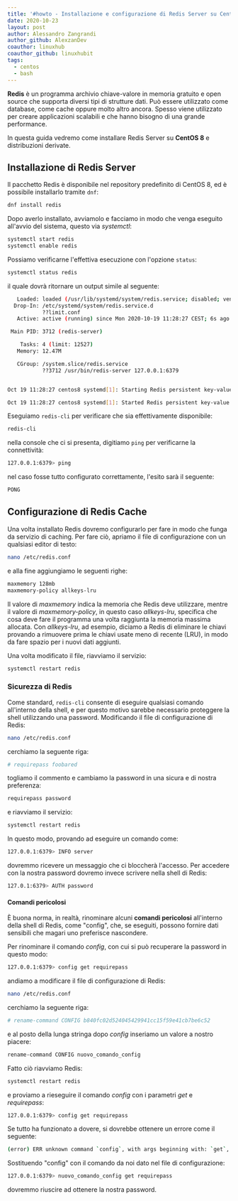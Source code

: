 ```yaml
---
title: '#howto - Installazione e configurazione di Redis Server su CentOS 8 e derivate'
date: 2020-10-23
layout: post
author: Alessandro Zangrandi
author_github: AlexzanDev
coauthor: linuxhub
coauthor_github: linuxhubit
tags:
  - centos  
  - bash
---
```

**Redis** è un programma archivio chiave-valore in memoria gratuito e open source che supporta diversi tipi di strutture dati. Può essere utilizzato come database, come cache oppure molto altro ancora. Spesso viene utilizzato per creare applicazioni scalabili e che hanno bisogno di una grande performance.

In questa guida vedremo come installare Redis Server su **CentOS 8** e distribuzioni derivate.

## Installazione di Redis Server

Il pacchetto Redis è disponibile nel repository predefinito di CentOS 8, ed è possibile installarlo tramite `dnf`:

```bash
dnf install redis
```

Dopo averlo installato, avviamolo e facciamo in modo che venga eseguito all'avvio del sistema, questo via *systemctl*:

```bash
systemctl start redis
systemctl enable redis
```

Possiamo verificarne l'effettiva esecuzione con l'opzione `status`:

```bash
systemctl status redis
```

il quale dovrà ritornare un output simile al seguente:

```bash
   Loaded: loaded (/usr/lib/systemd/system/redis.service; disabled; vendor preset: disabled)
  Drop-In: /etc/systemd/system/redis.service.d
           ??limit.conf
   Active: active (running) since Mon 2020-10-19 11:28:27 CEST; 6s ago

 Main PID: 3712 (redis-server)

    Tasks: 4 (limit: 12527)
   Memory: 12.47M

   CGroup: /system.slice/redis.service
           ??3712 /usr/bin/redis-server 127.0.0.1:6379


Oct 19 11:28:27 centos8 systemd[1]: Starting Redis persistent key-value database...

Oct 19 11:28:27 centos8 systemd[1]: Started Redis persistent key-value database.
```

Eseguiamo `redis-cli` per verificare che sia effettivamente disponibile:

```bash
redis-cli
```

nella console che ci si presenta, digitiamo `ping` per verificarne la connettività:

```bash
127.0.0.1:6379> ping
```

nel caso fosse tutto configurato correttamente, l'esito sarà il seguente:

```bash
PONG
```

## Configurazione di Redis Cache

Una volta installato Redis dovremo configurarlo per fare in modo che funga da servizio di caching. Per fare ciò, apriamo il file di configurazione con un qualsiasi editor di testo:

```bash
nano /etc/redis.conf
```

e alla fine aggiungiamo le seguenti righe:

```bash
maxmemory 128mb
maxmemory-policy allkeys-lru
```

Il valore di *maxmemory* indica la memoria che Redis deve utilizzare, mentre il valore di *maxmemory-policy*, in questo caso *allkeys-lru*, specifica che cosa deve fare il programma una volta raggiunta la memoria massima allocata. Con *allkeys-lru*, ad esempio, diciamo a Redis di eliminare le chiavi provando a rimuovere prima le chiavi usate meno di recente (LRU), in modo da fare spazio per i nuovi dati aggiunti.

Una volta modificato il file, riavviamo il servizio:

```bash
systemctl restart redis
```

### Sicurezza di Redis

Come standard, `redis-cli` consente di eseguire qualsiasi comando all'interno della shell, e per questo motivo sarebbe necessario proteggere la shell utilizzando una password. Modificando il file di configurazione di Redis:

```bash
nano /etc/redis.conf
```

cerchiamo la seguente riga:

```bash
# requirepass foobared
```

togliamo il commento e cambiamo la password in una sicura e di nostra preferenza:

```bash
requirepass password
```

e riavviamo il servizio:

```bash
systemctl restart redis
```

In questo modo, provando ad eseguire un comando come:

```bash
127.0.0.1:6379> INFO server

```

dovremmo ricevere un messaggio che ci bloccherà l'accesso. Per accedere con la nostra password dovremo invece scrivere nella shell di Redis:

```bash
127.0.1:6379> AUTH password
```

#### Comandi pericolosi

È buona norma, in realtà, rinominare alcuni **comandi pericolosi** all'interno della shell di Redis, come "config", che, se eseguiti, possono fornire dati sensibili che magari uno preferisce nascondere.

Per rinominare il comando *config*, con cui si può recuperare la password in questo modo:

```bash
127.0.0.1:6379> config get requirepass
```

andiamo a modificare il file di configurazione di Redis:

```bash
nano /etc/redis.conf
```

cerchiamo la seguente riga:

```bash
# rename-command CONFIG b840fc02d524045429941cc15f59e41cb7be6c52
```

e al posto della lunga stringa dopo *config* inseriamo un valore a nostro piacere:

```bash
rename-command CONFIG nuovo_comando_config
```

Fatto ciò riavviamo Redis:

```bash
systemctl restart redis
```

e proviamo a rieseguire il comando *config* con i parametri *get* e *requirepass*:

```bash
127.0.0.1:6379> config get requirepass
```

Se tutto ha funzionato a dovere, si dovrebbe ottenere un errore come il seguente:

```bash
(error) ERR unknown command `config`, with args beginning with: `get`, `requirepass`,

```

Sostituendo "config" con il comando da noi dato nel file di configurazione:

```bash
127.0.0.1:6379> nuovo_comando_config get requirepass
```

dovremmo riuscire ad ottenere la nostra password.



